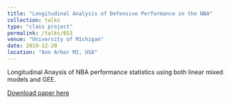```yaml
---
title: "Longitudinal Analysis of Defensive Performance in the NBA"
collection: talks
type: "class project"
permalink: /talks/653
venue: "University of Michigan"
date: 2019-12-20
location: "Ann Arbor MI, USA"
---
```


Longitudinal Anaysis of NBA performance statistics using both linear mixed models and GEE.

[Download paper here](http://herashi.github.io/files/653.pdf)

